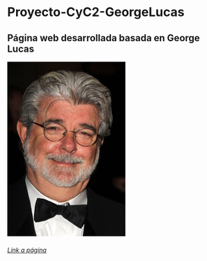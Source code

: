 # Proyecto-CyC2-GeorgeLucas
## Página web desarrollada basada en George Lucas<br>
<img src="img/GLprofile.jpg"><br>
###### <a href="https://augustoguzmangeorgelucas.netlify.app/">Link a página</a>
